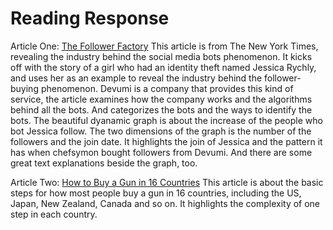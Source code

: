 # Reading Response
Article One: [The Follower Factory](https://www.nytimes.com/interactive/2018/01/27/technology/social-media-bots.html)
This article is from The New York Times, revealing the industry behind the social media bots phenomenon. It kicks off with the story of a girl who had an identity theft named Jessica Rychly, and uses her as an example to reveal the industry behind the follower-buying phenomenon. Devumi is a company that provides this kind of service, the article examines how the company works and the algorithms behind all the bots. And categorizes the bots and the ways to identify the bots. The beautiful dyanamic graph is about the increase of the people who bot Jessica follow. The two dimensions of the graph is the number of the followers and the join date. It highlights the join of Jessica and the pattern it has when chefsymon bought followers from Devumi. And there are some great text explanations beside the graph, too.



Article Two: [How to Buy a Gun in 16 Countries](https://www.nytimes.com/interactive/2018/03/02/world/international-gun-laws.html)
This article is about the basic steps for how most people buy a gun in 16 countries, including the US, Japan, New Zealand, Canada and so on. It highlights the complexity of one step in each country.
